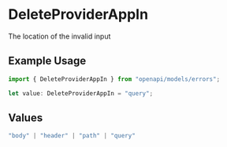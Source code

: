 # DeleteProviderAppIn

The location of the invalid input

## Example Usage

```typescript
import { DeleteProviderAppIn } from "openapi/models/errors";

let value: DeleteProviderAppIn = "query";
```

## Values

```typescript
"body" | "header" | "path" | "query"
```